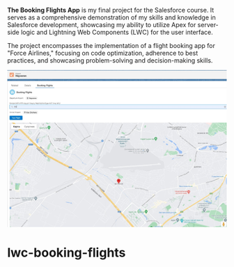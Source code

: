 **The Booking Flights App** is my final project for the Salesforce course. It serves as a comprehensive demonstration of my skills and knowledge in Salesforce development, showcasing my ability to utilize Apex for server-side logic and Lightning Web Components (LWC) for the user interface. 

The project encompasses the implementation of a flight booking app for "Force Airlines," focusing on code optimization, adherence to best practices, and showcasing problem-solving and decision-making skills.

![Screenshot](img.jpg)

# lwc-booking-flights
